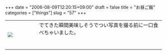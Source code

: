 +++
date = "2006-08-09T12:20:15+09:00"
draft = false
title = "お昼ご飯"
categories = ["things"]
slug = "57"
+++

<table width="100%">
	<tr>
		<td width="20%" valign="middle">
			<a href="http://keruru.net/images/44d9fd2eda7c8-img017.html" onclick="window.open('http://keruru.net/images/44d9fd2eda7c8-img017.html','popup','width=640,height=480,scrollbars=no,resizable=no,toolbar=no,directories=no,location=no,menubar=no,status=no'); return false"><img src="http://keruru.net/images/44d9fd2eda7c8-thumb_img017.jpg" border="0" /></a>
		</td>
		<td width="80%" valign="middle">
			でてきた瞬間美味しそうでつい写真を撮る前に一口食べちゃいました。<br /><br /><br />
		</td>
	</tr>
</table>
